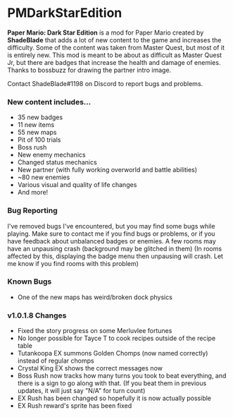 # PMDarkStarEdition
**Paper Mario: Dark Star Edition** is a mod for Paper Mario created by **ShadeBlade** that adds a lot of new content to the game and increases the difficulty.
Some of the content was taken from Master Quest, but most of it is entirely new.
This mod is meant to be about as difficult as Master Quest Jr, but there are badges that increase the health and damage of enemies.
Thanks to bossbuzz for drawing the partner intro image.

Contact ShadeBlade#1198 on Discord to report bugs and problems.

### **New content includes...**
- 35 new badges
- 11 new items
- 55 new maps
- Pit of 100 trials
- Boss rush
- New enemy mechanics
- Changed status mechanics
- New partner (with fully working overworld and battle abilities)
- ~80 new enemies
- Various visual and quality of life changes
- And more!

### Bug Reporting
I've removed bugs I've encountered, but you may find some bugs while playing.
Make sure to contact me if you find bugs or problems, or if you have feedback about unbalanced badges or enemies.
A few rooms may have an unpausing crash (background may be glitched in them) (In rooms affected by this, displaying the badge menu then unpausing will crash. Let me know if you find rooms with this problem)

### Known Bugs
- One of the new maps has weird/broken dock physics

### v1.0.1.8 Changes
- Fixed the story progress on some Merluvlee fortunes
- No longer possible for Tayce T to cook recipes outside of the recipe table
- Tutankoopa EX summons Golden Chomps (now named correctly) instead of regular chomps
- Crystal King EX shows the correct messages now
- Boss Rush now tracks how many turns you took to beat everything, and there is a sign to go along with that. (If you beat them in previous updates, it will just say "N/A" for turn count)
- EX Rush has been changed so hopefully it is now actually possible
- EX Rush reward's sprite has been fixed
